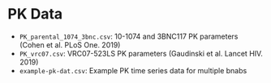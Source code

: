 PK Data
=================

- `PK_parental_1074_3bnc.csv`: 10-1074 and 3BNC117 PK parameters (Cohen et al. PLoS One. 2019)
- `PK_vrc07.csv`: VRC07-523LS PK parameters (Gaudinski et al. Lancet HIV. 2019)
- `example-pk-dat.csv`: Example PK time series data for multiple bnabs


